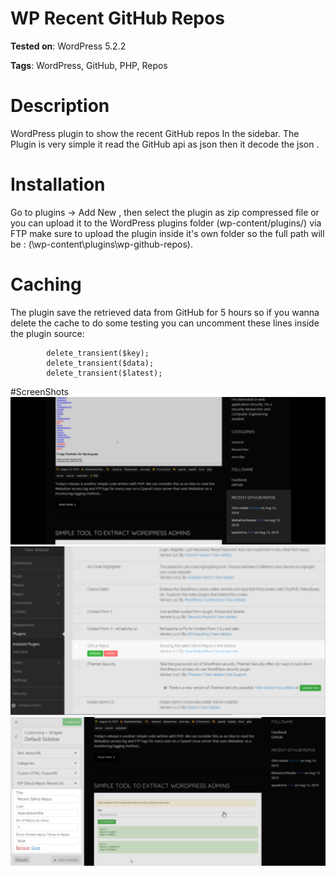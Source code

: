 # WP Recent GitHub Repos
**Tested on**: WordPress 5.2.2

**Tags**: WordPress, GitHub, PHP, Repos

# Description


 WordPress plugin to show the recent GitHub repos In the sidebar.
The Plugin is very simple it read the GitHub api as json then it decode the json .

# Installation

Go to plugins -> Add New , then select the plugin as zip compressed file or you can upload it to the WordPress plugins folder (wp-content/plugins/) via FTP make sure to upload the plugin inside it's own folder so the full path will be :  (\wp-content\plugins\wp-github-repos\).

# Caching

The plugin save the retrieved data from GitHub for 5 hours so if you wanna delete the cache to do some testing you can uncomment these lines inside the plugin source:

			delete_transient($key);
			delete_transient($data);
			delete_transient($latest); 

#ScreenShots
[![](https://raw.githubusercontent.com/Alaa-abdulridha/wp-github-repos/master/1.png)](https://raw.githubusercontent.com/Alaa-abdulridha/wp-github-repos/master/1.png)
[![](https://raw.githubusercontent.com/Alaa-abdulridha/wp-github-repos/master/2.png)](https://raw.githubusercontent.com/Alaa-abdulridha/wp-github-repos/master/2.png)
[![](https://raw.githubusercontent.com/Alaa-abdulridha/wp-github-repos/master/3.png)](https://raw.githubusercontent.com/Alaa-abdulridha/wp-github-repos/master/3.png)


